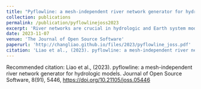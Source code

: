 ```yaml
---
title: "Pyflowline: a mesh-independent river network generator for hydrologic models"
collection: publications
permalink: /publication/pyflowlinejoss2023
excerpt: 'River networks are crucial in hydrologic and Earth system models. Accurately representing river networks in hydrologic models requires considering the model spatial resolution and computational mesh. However, current river network representation methods often have several limitations: (1) vector-based; (2) they perform poorly at coarse resolution (3) they do not support unstructured meshes. To overcome these limitations, we developed PyFlowline, a Python package that generates mesh-independent river networks. With PyFlowline, hydrologic modelers can generate conceptual river networks at various spatial resolutions for both structured and unstructured computational meshes. The generated river network datasets can be used by hydrologic models across scales.'
date: 2023-11-07
venue: 'The Journal of Open Source Software'
paperurl: 'http://changliao.github.io/files/2023/pyflowline_joss.pdf'
citation: 'Liao et al., (2023). pyflowline: a mesh-independent river network generator for hydrologic models. Journal of Open Source Software, 8(91), 5446, https://doi.org/10.21105/joss.05446'
---
```



Recommended citation: Liao et al., (2023). pyflowline: a mesh-independent river network generator for hydrologic models. Journal of Open Source Software, 8(91), 5446, https://doi.org/10.21105/joss.05446

